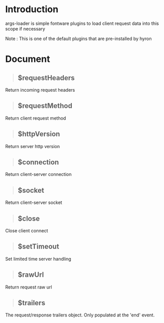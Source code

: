 # Introduction
args-loader is simple fontware plugins to load client request data into this scope if necessary

Note : This is one of the default plugins that are pre-installed by hyron

# Document
> ## $requestHeaders

Return incoming request headers

> ## $requestMethod

Return client request method

> ## $httpVersion

Return server http version

> ## $connection

Return client-server connection

> ## $socket

Return client-server socket

> ## $close

Close client connect

> ## $setTimeout

Set limited time server handling

> ## $rawUrl

Return request raw url

> ## $trailers

The request/response trailers object. Only populated at the 'end' event.